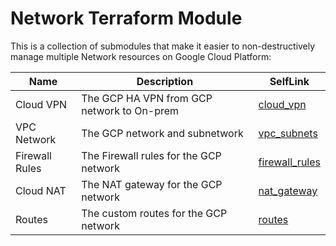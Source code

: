# Network Terraform Module

This is a collection of submodules that make it easier to non-destructively manage multiple Network resources on Google Cloud Platform:

| Name | Description | SelfLink
|------|-------------|------|
| Cloud VPN | The GCP HA VPN from GCP network to On-prem | [cloud_vpn](https://gitlab.com/SearceLearning/gcp-terraform-skeleton/-/tree/master/env/prod/global/networking/cloud_vpn) |
| VPC Network | The GCP network and subnetwork | [vpc_subnets](https://gitlab.com/SearceLearning/gcp-terraform-skeleton/-/tree/master/env/prod/global/networking/vpc_subnets) |
| Firewall Rules | The Firewall rules for the GCP network | [firewall_rules](https://gitlab.com/SearceLearning/gcp-terraform-skeleton/-/tree/master/env/prod/global/networking/firewall_rules) |
| Cloud NAT | The NAT gateway for the GCP network | [nat_gateway](https://gitlab.com/SearceLearning/gcp-terraform-skeleton/-/tree/master/env/prod/global/networking/nat_gateway) |
| Routes | The custom routes for the GCP network | [routes](https://gitlab.com/SearceLearning/gcp-terraform-skeleton/-/tree/master/env/prod/global/networking/routes) |
